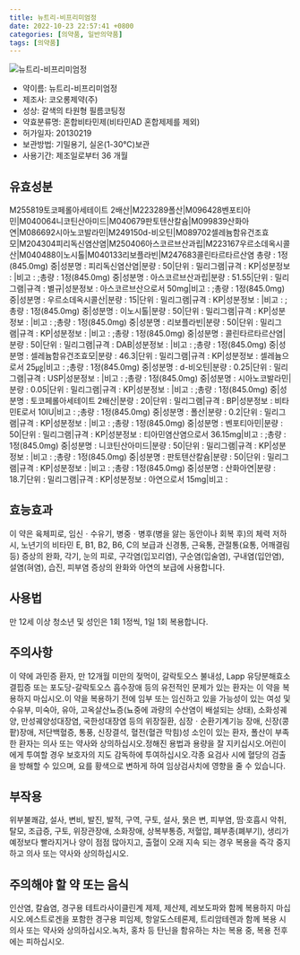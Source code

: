 ```yaml
---
title: 뉴트리-비프리미엄정
date: 2022-10-23 22:57:41 +0800
categories: [의약품, 일반의약품]
tags: [의약품]
---
```

![뉴트리-비프리미엄정](https://nedrug.mfds.go.kr/pbp/cmn/itemImageDownload/147759764914900150)

- 약이름: 뉴트리-비프리미엄정
- 제조사: 코오롱제약(주)
- 성상: 갈색의 타원형 필름코팅정
- 약효분류명: 혼합비타민제(비타민AD 혼합제제를 제외)
- 허가일자: 20130219
- 보관방법: 기밀용기, 실온(1-30℃)보관
- 사용기간: 제조일로부터 36 개월
## 유효성분
M255819토코페롤아세테이트 2배산|M223289폴산|M096428벤포티아민|M040064니코틴산아미드|M040679판토텐산칼슘|M099839산화아연|M086692시아노코발라민|M249150d-비오틴|M089702셀레늄함유건조효모|M204304피리독신염산염|M250406아스코르브산과립|M223167우르소데옥시콜산|M040488이노시톨|M040133리보플라빈|M247683콜린타르타르산염
총량 : 1정(845.0mg) 중|성분명 : 피리독신염산염|분량 : 50|단위 : 밀리그램|규격 : KP|성분정보 : |비고 : ;총량 : 1정(845.0mg) 중|성분명 : 아스코르브산과립|분량 : 51.55|단위 : 밀리그램|규격 : 별규|성분정보 : 아스코르브산으로서 50mg|비고 : ;총량 : 1정(845.0mg) 중|성분명 : 우르소데옥시콜산|분량 : 15|단위 : 밀리그램|규격 : KP|성분정보 : |비고 : ;총량 : 1정(845.0mg) 중|성분명 : 이노시톨|분량 : 50|단위 : 밀리그램|규격 : KP|성분정보 : |비고 : ;총량 : 1정(845.0mg) 중|성분명 : 리보플라빈|분량 : 50|단위 : 밀리그램|규격 : KP|성분정보 : |비고 : ;총량 : 1정(845.0mg) 중|성분명 : 콜린타르타르산염|분량 : 50|단위 : 밀리그램|규격 : DAB|성분정보 : |비고 : ;총량 : 1정(845.0mg) 중|성분명 : 셀레늄함유건조효모|분량 : 46.3|단위 : 밀리그램|규격 : KP|성분정보 : 셀레늄으로서 25㎍|비고 : ;총량 : 1정(845.0mg) 중|성분명 : d-비오틴|분량 : 0.25|단위 : 밀리그램|규격 : USP|성분정보 : |비고 : ;총량 : 1정(845.0mg) 중|성분명 : 시아노코발라민|분량 : 0.05|단위 : 밀리그램|규격 : KP|성분정보 : |비고 : ;총량 : 1정(845.0mg) 중|성분명 : 토코페롤아세테이트 2배산|분량 : 20|단위 : 밀리그램|규격 : BP|성분정보 : 비타민E로서 10IU|비고 : ;총량 : 1정(845.0mg) 중|성분명 : 폴산|분량 : 0.2|단위 : 밀리그램|규격 : KP|성분정보 : |비고 : ;총량 : 1정(845.0mg) 중|성분명 : 벤포티아민|분량 : 50|단위 : 밀리그램|규격 : KP|성분정보 : 티아민염산염으로서 36.15mg|비고 : ;총량 : 1정(845.0mg) 중|성분명 : 니코틴산아미드|분량 : 50|단위 : 밀리그램|규격 : KP|성분정보 : |비고 : ;총량 : 1정(845.0mg) 중|성분명 : 판토텐산칼슘|분량 : 50|단위 : 밀리그램|규격 : KP|성분정보 : |비고 : ;총량 : 1정(845.0mg) 중|성분명 : 산화아연|분량 : 18.7|단위 : 밀리그램|규격 : KP|성분정보 : 아연으로서 15mg|비고 :
## 효능효과
이 약은 육체피로, 임신ㆍ수유기, 병중ㆍ병후(병을 앓는 동안이나 회복 후)의 체력 저하 시, 노년기의 비타민 E, B1, B2, B6, C의 보급과 신경통, 근육통, 관절통(요통, 어깨결림 등) 증상의 완화, 각기, 눈의 피로, 구각염(입꼬리염), 구순염(입술염), 구내염(입안염), 설염(혀염), 습진, 피부염 증상의 완화와 아연의 보급에 사용합니다.
## 사용법
만 12세 이상 청소년 및 성인은 1회 1정씩, 1일 1회 복용합니다.
## 주의사항
이 약에 과민증 환자, 만 12개월 미만의 젖먹이, 갈락토오스 불내성, Lapp 유당분해효소 결핍증 또는 포도당-갈락토오스 흡수장애 등의 유전적인 문제가 있는 환자는 이 약을 복용하지 마십시오.이 약을 복용하기 전에 임부 또는 임신하고 있을 가능성이 있는 여성 및 수유부, 미숙아, 유아, 고옥살산뇨증(뇨중에 과량의 수산염이 배설되는 상태), 소화성궤양, 만성궤양성대장염, 국한성대장염 등의 위장질환, 심장ㆍ순환기계기능 장애, 신장(콩팥)장애, 저단백혈증, 통풍, 신장결석, 혈전(혈관 막힘)성 소인이 있는 환자, 폴산이 부족한 환자는 의사 또는 약사와 상의하십시오.정해진 용법과 용량을 잘 지키십시오.어린이에게 투여할 경우 보호자의 지도 감독하에 투여하십시오.각종 요검사 시에 혈당의 검출을 방해할 수 있으며, 요를 황색으로 변하게 하여 임상검사치에 영향을 줄 수 있습니다.
## 부작용
위부불쾌감, 설사, 변비, 발진, 발적, 구역, 구토, 설사, 묽은 변, 피부염, 땀‧호흡시 악취, 탈모, 조급증, 구토, 위장관장애, 소화장애, 상복부통증, 저혈압, 폐부종(폐부기), 생리가 예정보다 빨라지거나 양이 점점 많아지고, 출혈이 오래 지속 되는 경우 복용을 즉각 중지하고 의사 또는 약사와 상의하십시오.
## 주의해야 할 약 또는 음식
인산염, 칼슘염, 경구용 테트라사이클린계 제제, 제산제, 레보도파와 함께 복용하지 마십시오.에스트로겐을 포함한 경구용 피임제, 항알도스테론제, 트리암테렌과 함께 복용 시 의사 또는 약사와 상의하십시오.녹차, 홍차 등 탄닌을 함유하는 차는 복용 중, 복용 전후에는 피하십시오.
